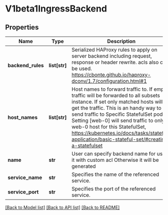 # V1beta1IngressBackend

## Properties
Name | Type | Description | Notes
------------ | ------------- | ------------- | -------------
**backend_rules** | **list[str]** | Serialized HAProxy rules to apply on server backend including request, response or header rewrite. acls also can be used. https://cbonte.github.io/haproxy-dconv/1.7/configuration.html#1 | [optional] 
**host_names** | **list[str]** | Host names to forward traffic to. If empty traffic will be forwarded to all subsets instance. If set only matched hosts will get the traffic. This is an handy way to send traffic to Specific StatefulSet pod. IE. Setting [web-0] will send traffic to only web-0 host for this StatefulSet, https://kubernetes.io/docs/tasks/stateful-application/basic-stateful-set/#creating-a-statefulset | [optional] 
**name** | **str** | User can specify backend name for using it with custom acl Otherwise it will be generated | [optional] 
**service_name** | **str** | Specifies the name of the referenced service. | [optional] 
**service_port** | **str** | Specifies the port of the referenced service. | [optional] 

[[Back to Model list]](../README.md#documentation-for-models) [[Back to API list]](../README.md#documentation-for-api-endpoints) [[Back to README]](../README.md)


